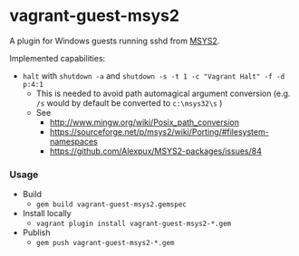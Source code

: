 vagrant-guest-msys2
==============

A plugin for Windows guests running sshd from [MSYS2](https://sourceforge.net/p/msys2/wiki/Home/).

Implemented capabilities:
 * `halt` with `shutdown -a` and `shutdown -s -t 1 -c "Vagrant Halt" -f -d p:4:1`
   * This is needed to avoid path automagical argument conversion (e.g. `/s` would by default be converted to `c:\msys32\s` )
   * See 
     * http://www.mingw.org/wiki/Posix_path_conversion
     * https://sourceforge.net/p/msys2/wiki/Porting/#filesystem-namespaces
     * https://github.com/Alexpux/MSYS2-packages/issues/84

### Usage

 * Build
   * `gem build vagrant-guest-msys2.gemspec`
 * Install locally
   * `vagrant plugin install vagrant-guest-msys2-*.gem`
 * Publish
   * `gem push vagrant-guest-msys2-*.gem`
